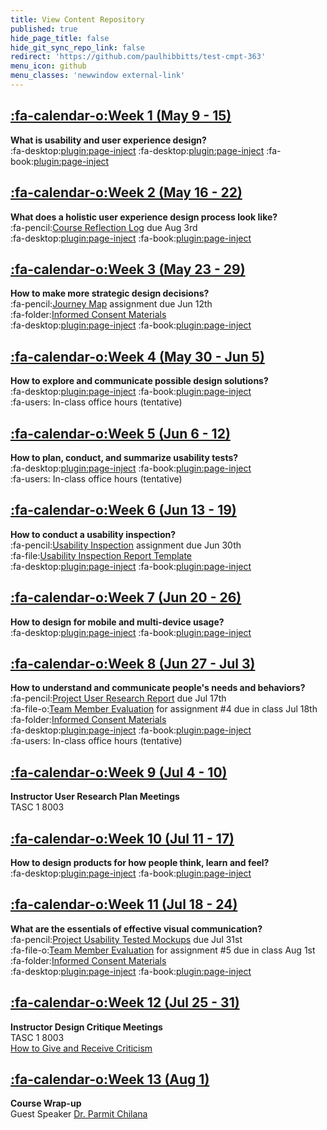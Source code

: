 ```yaml
---
title: View Content Repository
published: true
hide_page_title: false
hide_git_sync_repo_link: false
redirect: 'https://github.com/paulhibbitts/test-cmpt-363'
menu_icon: github
menu_classes: 'newwindow external-link'
---
```


## [:fa-calendar-o:Week 1 (May 9 - 15)](/182/home/week-01)
**What is usability and user experience design?**  
:fa-desktop:[plugin:page-inject](/182/all-slides/week-01-1?template=partials/pdflinkonly)
:fa-desktop:[plugin:page-inject](/182/all-slides/week-01-2?template=partials/pdflinkonly)
:fa-book:[plugin:page-inject](/182/all-readings/week-01?template=partials/embedlycardlinkonly)  

## [:fa-calendar-o:Week 2 (May 16 - 22)](/182/home/week-02)
**What does a holistic user experience design process look like?**  
:fa-pencil:[Course Reflection Log](https://canvas.sfu.ca/courses/38847/assignments/292822) due Aug 3rd  
:fa-desktop:[plugin:page-inject](/182/all-slides/week-02?template=partials/pdflinkonly)
:fa-book:[plugin:page-inject](/182/all-readings/week-02?template=partials/embedlycardlinkonly)  

## [:fa-calendar-o:Week 3 (May 23 - 29)](/182/home/week-03)
**How to make more strategic design decisions?**   
:fa-pencil:[Journey Map](https://canvas.sfu.ca/courses/38847/assignments/292821) assignment due Jun 12th  
:fa-folder:[Informed Consent Materials](https://canvas.sfu.ca/courses/38847/files/folder/Handouts/Informed%20Consent)  
:fa-desktop:[plugin:page-inject](/182/all-slides/week-03?template=partials/pdflinkonly)
:fa-book:[plugin:page-inject](/182/all-readings/week-03?template=partials/embedlycardlinkonly)  

## [:fa-calendar-o:Week 4 (May 30 - Jun 5)](/182/home/week-04)
**How to explore and communicate possible design solutions?**   
:fa-desktop:[plugin:page-inject](/182/all-slides/week-04?template=partials/pdflinkonly)
:fa-book:[plugin:page-inject](/182/all-readings/week-04?template=partials/embedlycardlinkonly)  
:fa-users: In-class office hours (tentative)  

## [:fa-calendar-o:Week 5 (Jun 6 - 12)](/182/home/week-05)
**How to plan, conduct, and summarize usability tests?**  
:fa-desktop:[plugin:page-inject](/182/all-slides/week-05?template=partials/pdflinkonly)
:fa-book:[plugin:page-inject](/182/all-readings/week-05?template=partials/embedlycardlinkonly)  
:fa-users: In-class office hours (tentative)

## [:fa-calendar-o:Week 6 (Jun 13 - 19)](/182/home/week-06)
**How to conduct a usability inspection?**   
:fa-pencil:[Usability Inspection](https://canvas.sfu.ca/courses/38847/assignments/292823) assignment due Jun 30th  
:fa-file:[Usability Inspection Report Template](https://canvas.sfu.ca/courses/36662/files/folder/Handouts/Usability%20Inspection%20Report%20Template)  
:fa-desktop:[plugin:page-inject](/182/all-slides/week-06?template=partials/pdflinkonly)
:fa-book:[plugin:page-inject](/182/all-readings/week-06?template=partials/embedlycardlinkonly)    

## [:fa-calendar-o:Week 7 (Jun 20 - 26)](/182/home/week-07)
**How to design for mobile and multi-device usage?**  
:fa-desktop:[plugin:page-inject](/182/all-slides/week-07?template=partials/pdflinkonly)
:fa-book:[plugin:page-inject](/182/all-readings/week-07?template=partials/embedlycardlinkonly)  

## [:fa-calendar-o:Week 8 (Jun 27 - Jul 3)](/182/home/week-08)
**How to understand and communicate people's needs and behaviors?**   
:fa-pencil:[Project User Research Report](https://canvas.sfu.ca/courses/38847/assignments/292825) due Jul 17th  
:fa-file-o:[Team Member Evaluation](https://canvas.sfu.ca/courses/38847/files/folder/Handouts/Team%20Member%20Evaluations) for  assignment #4 due in class Jul 18th  
:fa-folder:[Informed Consent Materials](https://canvas.sfu.ca/courses/38847/files/folder/Handouts/Informed%20Consent)  
:fa-desktop:[plugin:page-inject](/182/all-slides/week-08?template=partials/pdflinkonly)
:fa-book:[plugin:page-inject](/182/all-readings/week-08?template=partials/embedlycardlinkonly)  
:fa-users: In-class office hours (tentative)  

## [:fa-calendar-o:Week 9 (Jul 4 - 10)](/182/home/week-09)
**Instructor User Research Plan Meetings**  
TASC 1 8003

## [:fa-calendar-o:Week 10 (Jul 11 - 17)](/182/home/week-10)
**How to design products for how people think, learn and feel?**  
:fa-desktop:[plugin:page-inject](/182/all-slides/week-10?template=partials/pdflinkonly)
:fa-book:[plugin:page-inject](/182/all-readings/week-10?template=partials/embedlycardlinkonly)  

## [:fa-calendar-o:Week 11 (Jul 18 - 24)](/182/home/week-11)
**What are the essentials of effective visual communication?**   
:fa-pencil:[Project Usability Tested Mockups](https://canvas.sfu.ca/courses/38847/assignments/292824) due Jul 31st    
:fa-file-o:[Team Member Evaluation](https://canvas.sfu.ca/courses/38847/files/folder/Handouts/Team%20Member%20Evaluations) for assignment #5 due in class Aug 1st  
:fa-folder:[Informed Consent Materials](https://canvas.sfu.ca/courses/38847/files/folder/Handouts/Informed%20Consent)  
:fa-desktop:[plugin:page-inject](/182/all-slides/week-11?template=partials/pdflinkonly)
:fa-book:[plugin:page-inject](/182/all-readings/week-11?template=partials/embedlycardlinkonly)  

## [:fa-calendar-o:Week 12 (Jul 25 - 31)](/182/home/week-12)
**Instructor Design Critique Meetings**  
TASC 1 8003  
<i class="fa fa-book" aria-hidden="true"></i> [How to Give and Receive Criticism](http://scottberkun.com/essays/35-how-to-give-and-receive-criticism/)

## [:fa-calendar-o:Week 13 (Aug 1)](/182/home/week-13)
**Course Wrap-up**  
Guest Speaker [Dr. Parmit Chilana](http://hci.cs.sfu.ca/)
